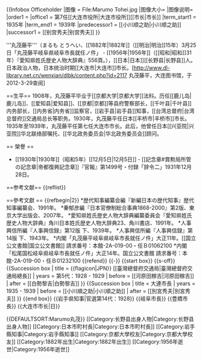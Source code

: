 {{Infobox Officeholder
|图像    = File:Marumo Tohei.jpg
|图像大小= 
|图像说明= 
|order1        = 
|office1       =<!-- 注释出：[[File:Dairen.png|25px]] --> 第7任[[大连市役所|大连市役所]][[市长|市长]]
|term_start1   = 1935年
|term_end1     = 1939年
|predecessor1  = [[小川顺之助|小川顺之助]]
|successor1    = [[别宫秀夫|别宫秀夫]]
}}

'''丸茂藤平'''（まるも とうへい、[[1882年|1882年]]（[[明治|明治]]15年）3月25日<ref name=ma>「丸茂藤平岐阜県岐阜市長就任ノ件」</ref> - [[1956年|1956年]]（[[昭和|昭和]]31年）<ref name=ai>『愛知県姓氏歴史人物大辞典』556頁。</ref>），[[日本|日本]][[长野县|长野县]]人。日本政治人物，日本统治时期[[大连市|大连市]]市长。<ref name=dll>[http://www.dl-library.net.cn/wenxian/dlbk/content.php?id=2117 丸茂藤平，大连图书馆，于2012-3-29查阅]</ref>

==生平==
1908年，丸茂藤平毕业于[[京都大学|京都大学]]法科。历任[[鹿儿岛|鹿儿岛]]、[[爱知县|爱知县]]、[[京都|京都]]等县府警察部长，[[千叶县|千叶县]]内务部长，[[内务省|内务省]]监察官，[[岩手县|岩手县]]知事，[[台湾总督府|台湾总督府]]交通局总长等职务。1930年，丸茂藤平任日本[[丰桥市|丰桥市]]市长。1935年至1939年，丸茂藤平任第七任大连市市长。此后，他曾任日本[[兴亚院|兴亚院]]华北联络部嘱托、[[华北政务委员会|华北政务委员会]]顾问。<ref name=dll/>

== 榮譽 ==
* [[1930年|1930年]]（昭和5年）[[12月5日|12月5日]] - [[記念章#賞勲局所管の記念章|帝都復興記念章]]<ref>『官報』第1499号・付録「辞令二」1931年12月28日。</ref>

==参考文献==
{{reflist}}

==參考文獻 ==
{{refbegin|2}}
*歴代知事編纂会編『新編日本の歴代知事』歴代知事編纂会、1991年。
*秦郁彦編『日本官僚制総合事典1868-2000』第2版、東京大学出版会、2007年。
*愛知県姓氏歴史人物大辞典編纂委員会『愛知県姓氏歴史人物大辞典』角川日本姓氏歴史人物大辞典23、角川書店、1991年。
*人事興信所編『人事興信録』第12版 下、1939年。
*人事興信所編『人事興信録』第14版 下、1943年。
*内閣「丸茂藤平岐阜県岐阜市長就任ノ件」大正11年。[[国立公文書館|国立公文書館]] 請求番号：本館-2A-019-00・任Ｂ01062100
*内閣「松尾国松岐阜県岐阜市長就任ノ件」大正14年。国立公文書館 請求番号：本館-2A-019-00・任Ｂ01232100
{{refend}}
{{-}}
{{start box}}
{{s-off}}
{{Succession box
| title  = {{flagicon|JPN}} [[臺灣總督府交通局|臺灣總督府交通局總長]]
| years  = 第5代：1928 - 1929
| before = [[河原田稼吉|河原田稼吉]]
| after  = [[白勢黎吉|白勢黎吉]]
}}
{{Succession box
| title  = 大連市長
| years  = 1935 - 1939
| before = [[小川順之助|小川順之助]]
| after  = [[別宮秀夫|別宮秀夫]]
}}
{{end box}}
{{岩手県知事|官選第14代：1928}}
{{岐阜市長}}
{{豊橋市長}}
{{大连市市长|日}}

{{DEFAULTSORT:Marumo丸茂}}
[[Category:长野县出身人物|Category:长野县出身人物]]
[[Category:日本市町村長|Category:日本市町村長]]
[[Category:岩手縣知事|Category:岩手縣知事]]
[[Category:京都大學校友|Category:京都大學校友]]
[[Category:1882年出生|Category:1882年出生]]
[[Category:1956年逝世|Category:1956年逝世]]